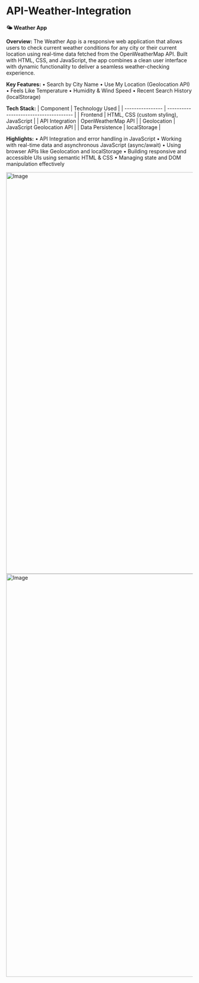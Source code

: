 # API-Weather-Integration
**🌤️ Weather App** 

**Overview:**
The Weather App is a responsive web application that allows users to check current weather conditions for any city or their current location using real-time data fetched from the OpenWeatherMap API. Built with HTML, CSS, and JavaScript, the app combines a clean user interface with dynamic functionality to deliver a seamless weather-checking experience.

**Key Features:**
•	Search by City Name
•	Use My Location (Geolocation API)
•	Feels Like Temperature
•	Humidity & Wind Speed
•	Recent Search History (localStorage)

**Tech Stack:**
| Component        | Technology Used                        |
| ---------------- | -------------------------------------- |
| Frontend         | HTML, CSS (custom styling), JavaScript |
| API Integration  | OpenWeatherMap API                     |
| Geolocation      | JavaScript Geolocation API             |
| Data Persistence | localStorage                           |

**Highlights:**
•	API Integration and error handling in JavaScript
•	Working with real-time data and asynchronous JavaScript (async/await)
•	Using browser APIs like Geolocation and localStorage
•	Building responsive and accessible UIs using semantic HTML & CSS
•	Managing state and DOM manipulation effectively

<img width="1920" height="1085" alt="Image" src="https://github.com/user-attachments/assets/a1cc92b8-f4a0-4959-b8dd-435fe11784ac" />

<img width="1920" height="1089" alt="Image" src="https://github.com/user-attachments/assets/2d830559-97a7-476e-910f-58d631ade64a" />
